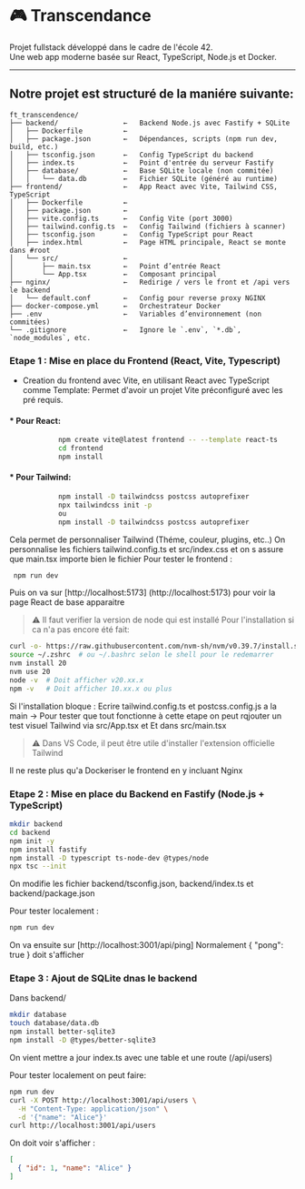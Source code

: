 # 🎮 Transcendance

Projet fullstack développé dans le cadre de l'école 42.  
Une web app moderne basée sur React, TypeScript, Node.js et Docker.

---
 ## Notre projet est structuré de la maniére suivante: 

```
ft_transcendence/
├── backend/                ←   Backend Node.js avec Fastify + SQLite
│   ├── Dockerfile          ←
│   ├── package.json        ←   Dépendances, scripts (npm run dev, build, etc.)
│   ├── tsconfig.json       ←   Config TypeScript du backend
│   ├── index.ts            ←   Point d'entrée du serveur Fastify
│   ├── database/           ←   Base SQLite locale (non commitée)
│   │   └── data.db         ←   Fichier SQLite (généré au runtime)
├── frontend/               ←   App React avec Vite, Tailwind CSS, TypeScript
│   ├── Dockerfile          ←
│   ├── package.json        ←
│   ├── vite.config.ts      ←   Config Vite (port 3000)
│   ├── tailwind.config.ts  ←   Config Tailwind (fichiers à scanner)
│   ├── tsconfig.json       ←   Config TypeScript pour React
│   ├── index.html          ←   Page HTML principale, React se monte dans #root
│   └── src/                ←
│       ├── main.tsx        ←   Point d’entrée React
│       └── App.tsx         ← 	Composant principal
├── nginx/                  ←   Redirige / vers le front et /api vers le backend
│   └── default.conf        ←   Config pour reverse proxy NGINX
├── docker-compose.yml      ←   Orchestrateur Docker
├── .env                    ←   Variables d’environnement (non commitées)
└── .gitignore              ←   Ignore le `.env`, `*.db`, `node_modules`, etc.
```


### Etape 1 : Mise en place du Frontend (React, Vite, Typescript)

- Creation du frontend avec Vite, en utilisant React avec TypeScript comme Template:
    Permet d'avoir un projet Vite préconfiguré avec les pré requis.

#### * Pour React: 
```bash  
            npm create vite@latest frontend -- --template react-ts 
            cd frontend
            npm install
```
#### * Pour Tailwind:
```bash 
            npm install -D tailwindcss postcss autoprefixer
            npx tailwindcss init -p  
            ou 
            npm install -D tailwindcss postcss autoprefixer
```
Cela permet de personnaliser Tailwind (Théme, couleur, plugins, etc..)
On personnalise les fichiers tailwind.config.ts et src/index.css et on s assure que main.tsx importe bien le fichier
Pour tester le frontend :
```bash
 npm run dev 
```

Puis on va sur [http://localhost:5173] (http://localhost:5173) pour voir la page React de base apparaitre
    
> ⚠️  Il faut verifier la version de node qui est installé
Pour l'installation si ca n'a pas encore été fait:
``` bash
curl -o- https://raw.githubusercontent.com/nvm-sh/nvm/v0.39.7/install.sh | bash
source ~/.zshrc  # ou ~/.bashrc selon le shell pour le redemarrer
nvm install 20
nvm use 20
node -v  # Doit afficher v20.xx.x
npm -v   # Doit afficher 10.xx.x ou plus
```
Si l'installation bloque : Ecrire tailwind.config.ts et postcss.config.js a la main
-> Pour tester que tout fonctionne à cette etape on peut rqjouter un test visuel Tailwind via src/App.tsx et Et dans src/main.tsx

> ⚠️  Dans VS Code, il peut être utile d'installer l'extension officielle Tailwind 

Il ne reste plus qu'a Dockeriser le frontend en y incluant Nginx

### Etape 2 : Mise en place du Backend en Fastify (Node.js + TypeScript)

```bash
mkdir backend
cd backend
npm init -y
npm install fastify
npm install -D typescript ts-node-dev @types/node
npx tsc --init
```

On modifie les fichier backend/tsconfig.json, backend/index.ts et  backend/package.json

Pour tester localement :

``` bash 
npm run dev
```

On va ensuite sur [http://localhost:3001/api/ping]
Normalement { "pong": true } doit s'afficher


### Etape 3 : Ajout de SQLite dnas le backend

Dans backend/ 

```bash 
mkdir database
touch database/data.db
npm install better-sqlite3
npm install -D @types/better-sqlite3
```

On vient mettre a jour index.ts avec une table et une route (/api/users)

Pour tester localement on peut faire:

```bash
npm run dev
curl -X POST http://localhost:3001/api/users \
  -H "Content-Type: application/json" \
  -d '{"name": "Alice"}'
curl http://localhost:3001/api/users

```
On doit voir s'afficher  :
```json 
[
  { "id": 1, "name": "Alice" }
]
```